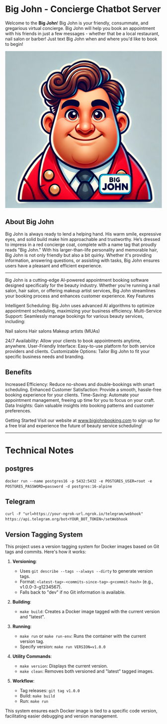 # Big John - Concierge Chatbot Server

Welcome to the **Big John**! Big John is your friendly, consummate, and gregarious virtual concierge. Big John will help you book an appointment with his friends in just a few messages - whether that be a local restaurant, nail salon or barber! Just text Big John when and where you'd like to book to begin!

![Big John Avatar](big_john_3.webp)


## About Big John

Big John is always ready to lend a helping hand. His warm smile, expressive eyes, and solid build make him approachable and trustworthy. He’s dressed to impress in a red concierge coat, complete with a name tag that proudly reads "Big John." With his larger-than-life personality and memorable hair, Big John is not only friendly but also a bit quirky. Whether it's providing information, answering questions, or assisting with tasks, Big John ensures users have a pleasant and efficient experience.


***
Big John is a cutting-edge AI-powered appointment booking software designed specifically for the beauty industry. Whether you're running a nail salon, hair salon, or offering makeup artist services, Big John streamlines your booking process and enhances customer experience.
Key Features

Intelligent Scheduling: Big John uses advanced AI algorithms to optimize appointment scheduling, maximizing your business efficiency.
Multi-Service Support: Seamlessly manage bookings for various beauty services, including:

Nail salons
Hair salons
Makeup artists (MUAs)


24/7 Availability: Allow your clients to book appointments anytime, anywhere.
User-Friendly Interface: Easy-to-use platform for both service providers and clients.
Customizable Options: Tailor Big John to fit your specific business needs and branding.

## Benefits

Increased Efficiency: Reduce no-shows and double-bookings with smart scheduling.
Enhanced Customer Satisfaction: Provide a smooth, hassle-free booking experience for your clients.
Time-Saving: Automate your appointment management, freeing up time for you to focus on your craft.
Data Insights: Gain valuable insights into booking patterns and customer preferences.

Getting Started
Visit our website at www.bigjohnbooking.com to sign up for a free trial and experience the future of beauty service scheduling!


***

# Technical Notes

## postgres
`docker run --name postgres16 -p 5432:5432 -e POSTGRES_USER=root -e POSTGRES_PASSWORD=password -d postgres:16-alpine`

## Telegram
`curl -F "url=https://your-ngrok-url.ngrok.io/telegram/webhook" https://api.telegram.org/bot<YOUR_BOT_TOKEN>/setWebhook`

## Version Tagging System


This project uses a version tagging system for Docker images based on Git tags and commits. Here's how it works:

1. **Versioning**: 
   - Uses `git describe --tags --always --dirty` to generate version tags.
   - Format: `<latest-tag>-<commits-since-tag>-g<commit-hash>` (e.g., v1.0.0-3-g1234567).
   - Falls back to "dev" if no Git information is available.

2. **Building**:
   - `make build`: Creates a Docker image tagged with the current version and "latest".

3. **Running**:
   - `make run` or `make run-env`: Runs the container with the current version tag.
   - Specify version: `make run VERSION=v1.0.0`

4. **Utility Commands**:
   - `make version`: Displays the current version.
   - `make clean`: Removes both versioned and "latest" tagged images.

5. **Workflow**:
   - Tag releases: `git tag v1.0.0`
   - Build: `make build`
   - Run: `make run`

This system ensures each Docker image is tied to a specific code version, facilitating easier debugging and version management.
